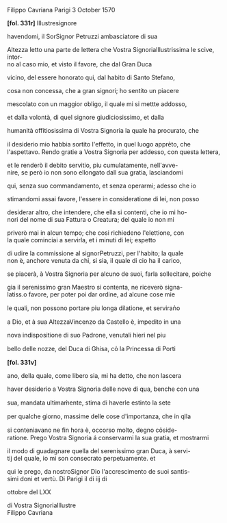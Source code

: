 Filippo Cavriana
Parigi
3 October 1570


**[fol. 331r]**
Illustresignore

  
havendomi, il SorSignor Petruzzi ambasciatore di sua 
            
Altezza letto una parte de lettera che Vostra SignoriaIllustrissima le scive, intor-  
no al caso mio, et visto il favore, che dal Gran Duca
            
vicino, del essere honorato qui, dal habito di Santo Stefano,
            
cosa non concessa, che a gran signori; ho sentito un piacere
            
mescolato con un maggior obligo, il quale mi si mettte addosso,
            
et dalla volontà, di quel signore giudiciosissimo, et dalla
            
humanità offitiosissima di Vostra Signoria la quale ha procurato, che
            
il desiderio mio habbia sortito l'effetto, in quel luogo appre̍to, che l'aspettavo. Rendo gratie a Vostra Signoria per addesso, con questa lettera,
            
et le renderò il debito servitio, piu cumulatamente, nell'avve-  
nire, se però io non sono ellongato dall sua gratia, lasciandomi
            
qui, senza suo commandamento, et senza operarmi; adesso che io
            
stimandomi assai favore, l'essere in consideratione di lei, non posso
            
desiderar altro, che intendere, che ella si contenti, che io mi ho-  
nori del nome di sua Fattura o Creatura; del quale io non mi
            
priverò mai in alcun tempo; che cosi richiedeno l'elettione, con  
la quale cominciai a servirla, et i minuti di lei; espetto
            
di udire la commissione al signorPetruzzi, per l'habito; la quale  
non è, anchore venuta da chi, si sia, il quale di cio ha il carico,
            
se piacerà, à Vostra Signoria per alcuno de suoi, farla sollecitare, poiche
            
gia il serenissimo gran Maestro si contenta, ne riceverò signa-  
latiss.o favore, per poter poi dar ordine, ad alcune cose mie
            
le quali, non possono portare piu longa dilatione, et serviran̍o
            
a Dio, et à sua AltezzaVincenzo da Castello è, impedito in una
            
nova indispositione di suo Padrone, venutali hieri nel piu
            
bello delle nozze, del Duca di Ghisa, co̍ la Princessa di Porti


**[fol. 331v]**
  
ano, della quale, come libero sia, mi ha detto, che non lascera
            
haver desiderio a Vostra Signoria delle nove di qua, benche con una
            
sua, mandata ultimam̍ente, stima di haverle estinto la sete
            
per qualche giorno, massime delle cose d'importanza, che in qlla
            
si conteniavano ne fin hora è, occorso molto, degno co̍side-  
ratione. Prego Vostra Signoria á conservarmi la sua gratia, et mostrarmi
            
il modo di guadagnare quella del serenissimo gran Duca, à servi-  
tij del quale, io mi son consecrato perpetuamente. et
            
qui le prego, da nostroSignor Dio l'accrescimento de suoi santis-  
simi doni et vertù. Di Parigi il di iij di
            
ottobre del LXX

  
di Vostra SignoriaIllustre  
Filippo Cavriana

